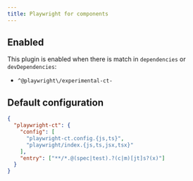 ```yaml
---
title: Playwright for components
---
```


## Enabled

This plugin is enabled when there is match in `dependencies` or
`devDependencies`:

- `^@playwright\/experimental-ct-`

## Default configuration

```json
{
  "playwright-ct": {
    "config": [
      "playwright-ct.config.{js,ts}",
      "playwright/index.{js,ts,jsx,tsx}"
    ],
    "entry": ["**/*.@(spec|test).?(c|m)[jt]s?(x)"]
  }
}
```
